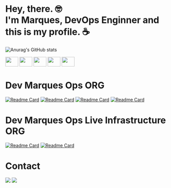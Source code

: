 <div style="display: inline_block">
  <h1>Hey, there. 🤓<br>
    I'm Marques, DevOps Enginner and this is my profile. ☕</h1>
</div>

![Anurag's GitHub stats](https://github-readme-stats.vercel.app/api?username=marquesmateus93&&count_private=true&show_icons=true&theme=dark)

<div style="display: inline_block">
  <img src="https://cdn.jsdelivr.net/gh/devicons/devicon/icons/amazonwebservices/amazonwebservices-original.svg" height="30" width="40" />
  <img src="https://cdn.jsdelivr.net/gh/devicons/devicon/icons/googlecloud/googlecloud-original.svg" height="30" width="40" />
  <img src="https://cdn.jsdelivr.net/gh/devicons/devicon/icons/terraform/terraform-original.svg" height="30" width="40" />
  <img src="https://aws1.discourse-cdn.com/standard11/uploads/gruntwork/original/1X/451c24614aece67849fd62d0432d77ecd00735c6.png" height="30" width="40" />
  <img src="https://cdn.jsdelivr.net/gh/devicons/devicon/icons/docker/docker-original.svg" height="30" width="40" />
<div/>
          


# Dev Marques Ops ORG
[![Readme Card](https://github-readme-stats.vercel.app/api/pin/?username=Dev-Marques-Ops&repo=terraform-vpc&theme=dark)](https://github.com/Dev-Marques-Ops/terraform-vpc)
[![Readme Card](https://github-readme-stats.vercel.app/api/pin/?username=Dev-Marques-Ops&repo=terraform-app-demo&theme=dark)](https://github.com/Dev-Marques-Ops/terraform-app-demo)
[![Readme Card](https://github-readme-stats.vercel.app/api/pin/?username=Dev-Marques-Ops&repo=terraform-rds&theme=dark)](https://github.com/Dev-Marques-Ops/terraform-rds)
[![Readme Card](https://github-readme-stats.vercel.app/api/pin/?username=Dev-Marques-Ops&repo=terraform-tags&theme=dark)](https://github.com/Dev-Marques-Ops/terraform-tags)

# Dev Marques Ops Live Infrastructure ORG

[![Readme Card](https://github-readme-stats.vercel.app/api/pin/?username=Dev-Marques-Ops-Live-Infrastructure&repo=terragrunt-app-demo&theme=dark)](https://github.com/Dev-Marques-Ops-Live-Infrastructure/terragrunt-app-demo)
[![Readme Card](https://github-readme-stats.vercel.app/api/pin/?username=Dev-Marques-Ops-Live-Infrastructure&repo=terragrunt-vpc&theme=dark)](https://github.com/Dev-Marques-Ops-Live-Infrastructure/terragrunt-vpc)

# Contact
<div style="display: inline_block">
  <a href="https://www.linkedin.com/in/mateus-marques-2832b7161" target="_blank"> <img src="https://img.shields.io/badge/LinkedIn-0077B5?style=for-the-badge&logo=linkedin&logoColor=white" target="_blank"></a>
  <a href="mailto:marquesmateus@outlook.com target="_blank"> <img src="https://img.shields.io/badge/Microsoft_Outlook-0078D4?style=for-the-badge&logo=microsoft-outlook&logoColor=white" target="_blank"></a>
</div>
